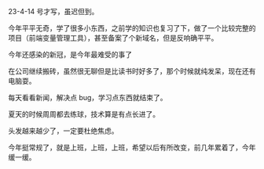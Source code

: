 23-4-14 号才写，虽迟但到。

今年平平无奇，学了很多小东西，之前学的知识也复习了下，做了一个比较完整的项目（前端变量管理工具），甚至备案了个新域名，但是反响确平平。

今年还感染的新冠，是今年最难受的事了

在公司继续搬砖，虽然很无聊但是比读书时好多了，那个时候就纯发呆，现在还有电脑耍。

每天看看新闻，解决点 bug，学习点东西就结束了。

夏天的时候周周都去练球，技术算是有点长进了。

头发越来越少了，一定要杜绝焦虑。

今年挺常规了，就是上班，上班，上班，希望以后有所改变，前几年累着了，今年缓一缓。
